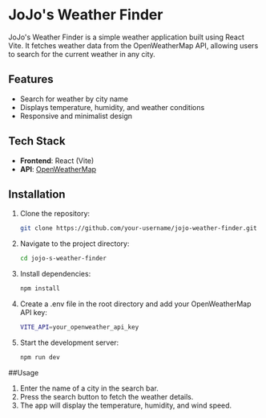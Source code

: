 # JoJo's Weather Finder

JoJo's Weather Finder is a simple weather application built using React Vite. It fetches weather data from the OpenWeatherMap API, allowing users to search for the current weather in any city.

## Features

- Search for weather by city name
- Displays temperature, humidity, and weather conditions
- Responsive and minimalist design

## Tech Stack

- **Frontend**: React (Vite)
- **API**: [OpenWeatherMap](https://openweathermap.org/api)

## Installation

1. Clone the repository:

   ```bash
   git clone https://github.com/your-username/jojo-weather-finder.git

2. Navigate to the project directory:

   ```bash
   cd jojo-s-weather-finder

3. Install dependencies:

   ```bash
   npm install

4. Create a .env file in the root directory and add your OpenWeatherMap API key:
   ```bash
   VITE_API=your_openweather_api_key

5. Start the development server:
   ```bash
   npm run dev


##Usage
1. Enter the name of a city in the search bar.
2. Press the search button to fetch the weather details.
3. The app will display the temperature, humidity, and wind speed.
